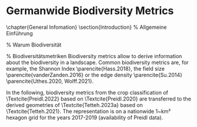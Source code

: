 # Germanwide Biodiversity Metrics

\chapter{General Infomation}
\section{Introduction}
% Allgemeine Einführung 

% Warum Biodiversität

% Biodiversitätsmetriken
Biodiversity metrics allow to derive information about the biodiversity in a landscape. Common biodiversity metrics are, for example, the Shannon Index \parencite{Hass.2018}, the field size \parencite{vanderZanden.2016} or the edge density \parencite{Su.2014} \parencite{Uthes.2020, Wolff.2021}. 








In the following, biodiversity metrics from the crop classification of \Textcite{Preidl.2022} based on \Textcite{Preidl.2020} are transferred to the derived geometries of \Textcite{Tetteh.2023a} based on \Textcite{Tetteh.2021}.
The representation is on a nationwide 1~km² hexagon grid for the years 2017-2019 (availability of Preidl data). 
